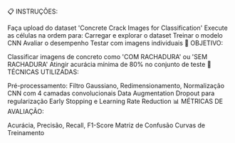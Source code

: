 📋 INSTRUÇÕES:

Faça upload do dataset 'Concrete Crack Images for Classification'
Execute as células na ordem para:
Carregar e explorar o dataset
Treinar o modelo CNN
Avaliar o desempenho
Testar com imagens individuais
🎯 OBJETIVO:

Classificar imagens de concreto como 'COM RACHADURA' ou 'SEM RACHADURA'
Atingir acurácia mínima de 80% no conjunto de teste
🔧 TÉCNICAS UTILIZADAS:

Pré-processamento: Filtro Gaussiano, Redimensionamento, Normalização
CNN com 4 camadas convolucionais
Data Augmentation
Dropout para regularização
Early Stopping e Learning Rate Reduction
📊 MÉTRICAS DE AVALIAÇÃO:

Acurácia, Precisão, Recall, F1-Score
Matriz de Confusão
Curvas de Treinamento
